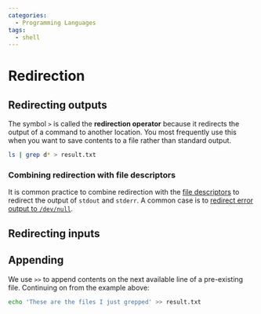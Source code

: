 ```yaml
---
categories:
  - Programming Languages
tags:
  - shell
---
```


# Redirection

## Redirecting outputs
The symbol `>` is called the **redirection operator** because it redirects the output of a command to another location. You most frequently use this when you want to save contents to a file rather than standard output.

```bash
ls | grep d* > result.txt
```

### Combining redirection with file descriptors

It is common practice to combine redirection with the [file descriptors](/Programming_Languages/Shell/File_descriptors.md) to redirect the output of `stdout` and `stderr`. A common case is to [redirect error output to `/dev/null`](/Programming_Languages/Shell/Redirect_to_dev_null.md).


## Redirecting inputs

## Appending 

We use `>>` to append contents on the next available line of a pre-existing file. Continuing on from the example above:

```bash
echo 'These are the files I just grepped' >> result.txt
```
